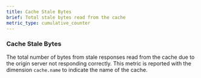 ```yaml
---
title: Cache Stale Bytes
brief: Total stale bytes read from the cache
metric_type: cumulative_counter
---
```

### Cache Stale Bytes
The total number of bytes from stale responses read from the cache due to the origin server not responding correctly.
This metric is reported with the dimension `cache.name` to indicate the name of the cache.
